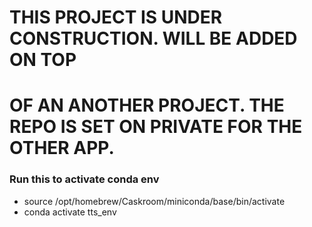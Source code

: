 #  THIS PROJECT IS UNDER CONSTRUCTION. WILL BE ADDED ON TOP
#  OF AN ANOTHER PROJECT. THE REPO IS SET ON PRIVATE FOR THE OTHER APP.



###  Run this to activate conda env
* source /opt/homebrew/Caskroom/miniconda/base/bin/activate
* conda activate tts_env
